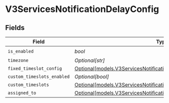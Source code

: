 # V3ServicesNotificationDelayConfig


## Fields

| Field                                                                                                                                      | Type                                                                                                                                       | Required                                                                                                                                   | Description                                                                                                                                |
| ------------------------------------------------------------------------------------------------------------------------------------------ | ------------------------------------------------------------------------------------------------------------------------------------------ | ------------------------------------------------------------------------------------------------------------------------------------------ | ------------------------------------------------------------------------------------------------------------------------------------------ |
| `is_enabled`                                                                                                                               | *bool*                                                                                                                                     | :heavy_check_mark:                                                                                                                         | N/A                                                                                                                                        |
| `timezone`                                                                                                                                 | *Optional[str]*                                                                                                                            | :heavy_minus_sign:                                                                                                                         | N/A                                                                                                                                        |
| `fixed_timeslot_config`                                                                                                                    | [Optional[models.V3ServicesNotificationDelayConfigFixedTimeslotConfig]](../models/v3servicesnotificationdelayconfigfixedtimeslotconfig.md) | :heavy_minus_sign:                                                                                                                         | N/A                                                                                                                                        |
| `custom_timeslots_enabled`                                                                                                                 | *Optional[bool]*                                                                                                                           | :heavy_minus_sign:                                                                                                                         | N/A                                                                                                                                        |
| `custom_timeslots`                                                                                                                         | [Optional[models.V3ServicesNotificationDelayConfigCustomTimeslots]](../models/v3servicesnotificationdelayconfigcustomtimeslots.md)         | :heavy_minus_sign:                                                                                                                         | N/A                                                                                                                                        |
| `assigned_to`                                                                                                                              | [Optional[models.V3ServicesNotificationDelayConfigAssignedTo]](../models/v3servicesnotificationdelayconfigassignedto.md)                   | :heavy_minus_sign:                                                                                                                         | N/A                                                                                                                                        |